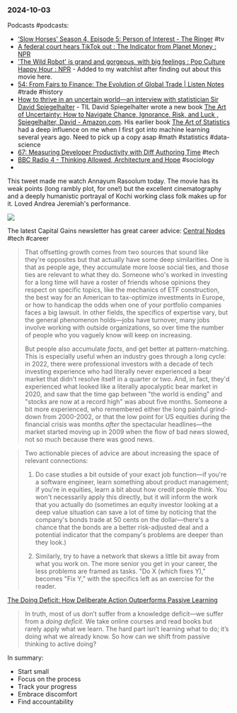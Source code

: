 ### 2024-10-03
Podcasts #podcasts:
- [‘Slow Horses’ Season 4, Episode 5: Person of Interest - The Ringer](https://www.theringer.com/2024/10/2/24260586/slow-horses-season-4-episode-5-person-of-interest) #tv
- [A federal court hears TikTok out : The Indicator from Planet Money : NPR](https://www.npr.org/2024/10/02/1202966854/are-we-about-to-lose-tiktok-like-actually-tho) 
- ['The Wild Robot' is grand and gorgeous, with big feelings : Pop Culture Happy Hour : NPR](https://www.npr.org/2024/10/02/1202966840/the-wild-robot-is-grand-and-gorgeous-with-big-feelings) - Added to my watchlist after finding out about this movie here.
- [54: From Fairs to Finance: The Evolution of Global Trade | Listen Notes](https://www.listennotes.com/podcasts/i-take-history/54-from-fairs-to-finance-the-mrHcuUCdykO/#transcript) #trade #history
- [How to thrive in an uncertain world—an interview with statistician Sir David Spiegelhalter](https://www.economist.com/podcasts/2024/10/02/how-to-thrive-in-an-uncertain-world-an-interview-with-statistician-sir-david-spiegelhalter) - TIL David Spiegelhalter wrote a new book [The Art of Uncertainty: How to Navigate Chance, Ignorance, Risk, and Luck , Spiegelhalter, David - Amazon.com](https://www.amazon.com/Art-Uncertainty-Navigate-Chance-Ignorance-ebook/dp/B0D8RJLSBG). His earlier book [The Art of Statistics](https://www.amazon.com/dp/B07N6D73FZ) had a deep influence on me when I first got into machine learning several years ago. Need to pick up a copy asap #math #statistics #data-science
- [67: Measuring Developer Productivity with Diff Authoring Time](https://www.listennotes.com/podcasts/meta-tech-podcast/67-measuring-developer-3p8lSZKmoD9/) #tech 
- [BBC Radio 4 - Thinking Allowed, Architecture and Hope](https://www.bbc.co.uk/programmes/m0023dqn) #sociology 
- 

This tweet made me watch Annayum Rasoolum today. The movie has its weak points (long rambly plot, for one!) but the excellent cinematography and a deeply humanistic portrayal of Kochi working class folk makes up for it. Loved Andrea Jeremiah's performance.

![](https://x.com/monaaaaaaaw/status/1841143945109073964)

The latest Capital Gains newsletter has great career advice: [Central Nodes](https://capitalgains.thediff.co/p/central-nodes) #tech #career 

> That offsetting growth comes from two sources that sound like they're opposites but that actually have some deep similarities. One is that as people age, they accumulate more loose social ties, and those ties are relevant to what they do. Someone who's worked in investing for a long time will have a roster of friends whose opinions they respect on specific topics, like the mechanics of ETF construction, the best way for an American to tax-optimize investments in Europe, or how to handicap the odds when one of your portfolio companies faces a big lawsuit. In other fields, the specifics of expertise vary, but the general phenomenon holds—jobs have turnover, many jobs involve working with outside organizations, so over time the number of people who you vaguely know will keep on increasing.
>
> But people also accumulate _facts_, and get better at pattern-matching. This is especially useful when an industry goes through a long cycle: in 2022, there were professional investors with a decade of tech investing experience who had literally never experienced a bear market that didn't resolve itself in a quarter or two. And, in fact, they'd experienced what looked like a literally apocalyptic bear market in 2020, and saw that the time gap between "the world is ending" and "stocks are now at a record high" was about five months. Someone a bit more experienced, who remembered either the long painful grind-down from 2000-2002, or that the low point for US equities during the financial crisis was months _after_ the spectacular headlines—the market started moving up in 2009 when the flow of bad news slowed, not so much because there was good news.

> Two actionable pieces of advice are about increasing the space of relevant connections:
> 
> 1. Do case studies a bit outside of your exact job function—if you're a software engineer, learn something about product management; if you're in equities, learn a bit about how credit people think. You won't necessarily apply this directly, but it will inform the work that you actually do (sometimes an equity investor looking at a deep value situation can save a lot of time by noticing that the company's bonds trade at 50 cents on the dollar—there's a chance that the bonds are a better risk-adjusted deal and a potential indicator that the company's problems are deeper than they look.)
>     
> 2. Similarly, try to have a network that skews a little bit away from what you work on. The more senior you get in your career, the less problems are framed as tasks. "Do X (which fixes Y)," becomes "Fix Y," with the specifics left as an exercise for the reader.

[The Doing Deficit: How Deliberate Action Outperforms Passive Learning](https://nesslabs.com/doing-deficit)

> In truth, most of us don’t suffer from a knowledge deficit—we suffer from a _doing deficit_. We take online courses and read books but rarely apply what we learn. The hard part isn’t learning what to do; it’s doing what we already know. So how can we shift from passive thinking to active doing?

In summary:

* Start small
* Focus on the process
* Track your progress
* Embrace discomfort
* Find accountability